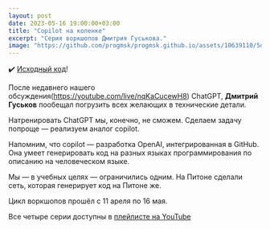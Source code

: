 ```yaml
---
layout: post
date: 2023-05-16 19:00:00+03:00
title: "Copilot на коленке"
excerpt: "Серия воркшопов Дмитрия Гуськова."
image: "https://github.com/progmsk/progmsk.github.io/assets/10639110/5dc6dfea-7a97-4ce4-b2ad-71783dca4591"
---
```


✔️ [Исходный код](https://github.com/bookofheavymetal/prog-msk-copilot)!

После недавнего нашего обсуждения(https://youtube.com/live/nqKaCucewH8) ChatGPT, **Дмитрий Гуськов** пообещал погрузить всех желающих в технические детали.

Натренировать ChatGPT мы, конечно, не сможем. Сделаем задачу попроще — реализуем аналог copilot.

Напомним, что copilot — разработка OpenAI, интегрированная в GitHub. Она умеет генерировать код на разных языках программирования по описанию на человеческом языке.

Мы — в учебных целях — ограничились одним. На Питоне сделали сеть, которая генерирует код на Питоне же.

Цикл воркшопов прошёл с 11 ареля по 16 мая.

Все четыре серии доступны в [плейлисте на YouTube](https://www.youtube.com/playlist?list=PLfkikHwnACaWtvqMdFOM8_mik-yEEaLm3)
